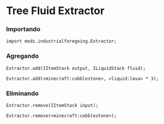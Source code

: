 # Tree Fluid Extractor

### Importando

```zenscript
import mods.industrialforegoing.Extractor;
```

### Agregando

```zenscript
Extractor.add(IItemStack output, ILiquidStack fluid);

Extractor.add(<minecraft:cobblestone>, <liquid:lava> * 3);
```

### Eliminando

```zenscript
Extractor.remove(IItemStack input);

Extractor.remove(<minecraft:cobblestone>);
```
